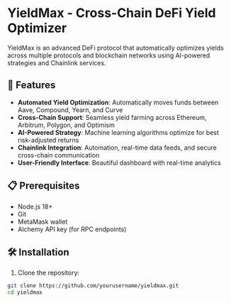 # YieldMax - Cross-Chain DeFi Yield Optimizer

YieldMax is an advanced DeFi protocol that automatically optimizes yields across multiple protocols and blockchain networks using AI-powered strategies and Chainlink services.

## 🚀 Features

- **Automated Yield Optimization**: Automatically moves funds between Aave, Compound, Yearn, and Curve
- **Cross-Chain Support**: Seamless yield farming across Ethereum, Arbitrum, Polygon, and Optimism
- **AI-Powered Strategy**: Machine learning algorithms optimize for best risk-adjusted returns
- **Chainlink Integration**: Automation, real-time data feeds, and secure cross-chain communication
- **User-Friendly Interface**: Beautiful dashboard with real-time analytics

## 📋 Prerequisites

- Node.js 18+
- Git
- MetaMask wallet
- Alchemy API key (for RPC endpoints)

## 🛠️ Installation

1. Clone the repository:
```bash
git clone https://github.com/yourusername/yieldmax.git
cd yieldmax